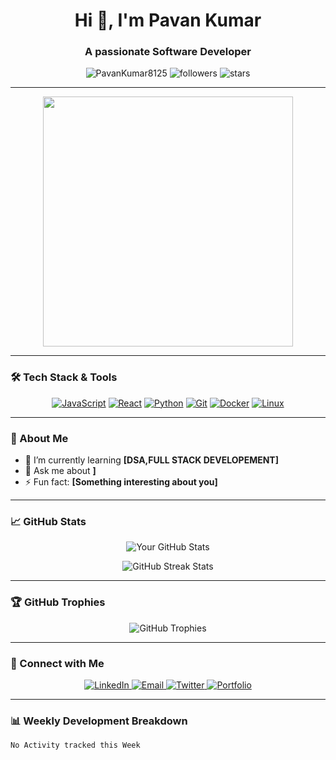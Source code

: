 <h1 align="center">Hi 👋, I'm Pavan Kumar </h1>
<h3 align="center">A passionate Software Developer </h3>

<p align="center">
  <img src="https://komarev.com/ghpvc/?username=PavanKumar8125&label=Profile%20views&color=0e75b6&style=flat" alt="PavanKumar8125" />
  <img src="https://img.shields.io/github/followers/PavanKumar8125?label=Followers" alt="followers" />
  <img src="https://img.shields.io/github/stars/PavanKumar8125?label=Stars" alt="stars" />
</p>

---

<p align="center">
  <img src="https://media.giphy.com/media/836HiJc7pgzy8iNXCn/giphy.gif" width="400" />
</p>

---

### 🛠 Tech Stack & Tools

<p align="center">
  <a href="#"><img src="https://img.icons8.com/color/48/000000/javascript.png" alt="JavaScript" /></a>
  <a href="#"><img src="https://img.icons8.com/color/48/000000/c++.png" alt="React" /></a>
  <a href="#"><img src="https://img.icons8.com/color/48/000000/python.png" alt="Python" /></a>
  <a href="#"><img src="https://img.icons8.com/color/48/000000/git.png" alt="Git" /></a>
  <a href="#"><img src="https://img.icons8.com/color/48/000000/docker.png" alt="Docker" /></a>
  <a href="#"><img src="https://img.icons8.com/color/48/000000/linux.png" alt="Linux" /></a>
</p>

---

### 🚀 About Me

- 🌱 I’m currently learning **[DSA,FULL STACK DEVELOPEMENT]**
- 💬 Ask me about **]**
- ⚡ Fun fact: **[Something interesting about you]**

---

### 📈 GitHub Stats

<p align="center">
  <img src="https://github-readme-stats.vercel.app/api?username=PavanKumar8125&show_icons=true&theme=radical" alt="Your GitHub Stats" />
</p>

<p align="center">
  <img src="https://github-readme-streak-stats.herokuapp.com/?user=PavanKumar8125&theme=radical" alt="GitHub Streak Stats" />
</p>

---

### 🏆 GitHub Trophies

<p align="center">
  <img src="https://github-profile-trophy.vercel.app/?username=PavanKumar8125&theme=onedark&margin-w=15" alt="GitHub Trophies" />
</p>

---

### 🔗 Connect with Me

<p align="center">
  <a href="https://www.linkedin.com/in/your-linkedin-profile" target="_blank">
    <img src="https://img.icons8.com/color/48/000000/linkedin.png" alt="LinkedIn"/>
  </a>
  <a href="mailto:your-email@gmail.com" target="_blank">
    <img src="https://img.icons8.com/color/48/000000/gmail-new.png" alt="Email"/>
  </a>
  <a href="https://twitter.com/your-twitter-handle" target="_blank">
    <img src="https://img.icons8.com/color/48/000000/twitter.png" alt="Twitter"/>
  </a>
  <a href="https://your-portfolio.com" target="_blank">
    <img src="https://img.icons8.com/color/48/000000/domain.png" alt="Portfolio"/>
  </a>
</p>

---

### 📊 Weekly Development Breakdown

<!--START_SECTION:waka-->
```text
No Activity tracked this Week
